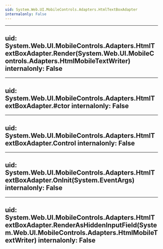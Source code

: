 ```yaml
---
uid: System.Web.UI.MobileControls.Adapters.HtmlTextBoxAdapter
internalonly: False
---
```


---
uid: System.Web.UI.MobileControls.Adapters.HtmlTextBoxAdapter.Render(System.Web.UI.MobileControls.Adapters.HtmlMobileTextWriter)
internalonly: False
---

---
uid: System.Web.UI.MobileControls.Adapters.HtmlTextBoxAdapter.#ctor
internalonly: False
---

---
uid: System.Web.UI.MobileControls.Adapters.HtmlTextBoxAdapter.Control
internalonly: False
---

---
uid: System.Web.UI.MobileControls.Adapters.HtmlTextBoxAdapter.OnInit(System.EventArgs)
internalonly: False
---

---
uid: System.Web.UI.MobileControls.Adapters.HtmlTextBoxAdapter.RenderAsHiddenInputField(System.Web.UI.MobileControls.Adapters.HtmlMobileTextWriter)
internalonly: False
---
